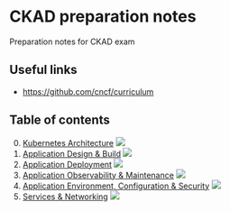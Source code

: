 # CKAD preparation notes
Preparation notes for CKAD exam

## Useful links

* https://github.com/cncf/curriculum


## Table of contents

0. [Kubernetes Architecture](00_kubernetes_architecture.md) ![](https://us-central1-progress-markdown.cloudfunctions.net/progress/100)
1. [Application Design & Build](01_application_design_and_build.md) ![](https://us-central1-progress-markdown.cloudfunctions.net/progress/0)
2. [Application Deployment](02_application_deployment.md) ![](https://us-central1-progress-markdown.cloudfunctions.net/progress/0)
3. [Application Observability & Maintenance](03_application_observability_and_maintenance.md) ![](https://us-central1-progress-markdown.cloudfunctions.net/progress/0)
4. [Application Environment, Configuration & Security](04_application_environment_configuration_and_security.md) ![](https://us-central1-progress-markdown.cloudfunctions.net/progress/0)
5. [Services & Networking](05_services_and_networking.md) ![](https://us-central1-progress-markdown.cloudfunctions.net/progress/0)
